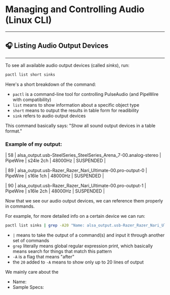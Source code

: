 # Managing and Controlling Audio (Linux CLI)

---

## 🎧 Listing Audio Output Devices

---

To see all available audio output devices (called *sinks*), run:

``` bash
pactl list short sinks
```

Here's a short breakdown of the command:
- `pactl` is a command-line tool for controlling PulseAudio (and PipeWire with compatibility)
- `list` means to show information about a specific object type
- `short` means to output the results in table form for readibility
- `sink` refers to audio output devices

This command basically says: "Show all sound output devices in a table format."

### Example of my output:

| 58 | alsa_output.usb-SteelSeries_SteelSeries_Arena_7-00.analog-stereo | PipeWire | s24le 2ch | 48000Hz | SUSPENDED |

| 89 | alsa_output.usb-Razer_Razer_Nari_Ultimate-00.pro-output-0        | PipeWire | s16le 1ch | 48000Hz | SUSPENDED |

| 90 | alsa_output.usb-Razer_Razer_Nari_Ultimate-00.pro-output-1        | PipeWire | s16le 2ch | 48000Hz | SUSPENDED |

Now that we see our audio output devices, we can reference them properly in commands.

For example, for more detailed info on a certain device we can run:

``` bash
pactl list sinks | grep -A20 "Name: alsa_output.usb-Razer_Razer_Nari_Ultimate-00.pro-output-1"
```

- `|` means to take the output of a command(s) and input it through another set of commands
- `grep` literally means global regular expression print, which basically means search for things that match this pattern
- `-A` is a flag that means "after"
- the `20` added to `-A` means to show only up to 20 lines of output

We mainly care about the
- Name:
- Sample Specs:

